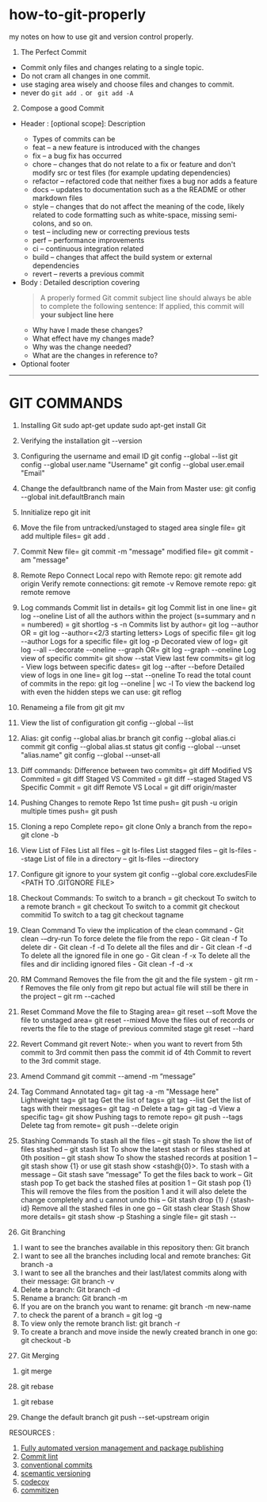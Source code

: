 # how-to-git-properly
my notes on how to use git and version control properly.

1. The Perfect Commit
  - Commit only files and changes relating to a single topic.
  - Do not cram all changes in one commit. 
  - use staging area wisely and choose files and changes to commit. 
  - never do ```git add .``` or ``` git add -A```
  
2. Compose a good Commit 
  - Header : <type>[optional scope]: Description
    - Types of commits can be
    - feat – a new feature is introduced with the changes
    - fix – a bug fix has occurred
    - chore – changes that do not relate to a fix or feature and don't modify src or test files (for example updating dependencies)
    - refactor – refactored code that neither fixes a bug nor adds a feature
    - docs – updates to documentation such as a the README or other markdown files
    - style – changes that do not affect the meaning of the code, likely related to code formatting such as white-space, missing semi-colons, and so on.
    - test – including new or correcting previous tests
    - perf – performance improvements
    - ci – continuous integration related
    - build – changes that affect the build system or external dependencies
    - revert – reverts a previous commit
  - Body : Detailed description covering
    >A properly formed Git commit subject line should always be able to complete the following sentence: If applied, this commit will **your subject line here**
    - Why have I made these changes?
    - What effect have my changes made?
    - Why was the change needed?
    - What are the changes in reference to?
  - Optional footer
  
---

# GIT COMMANDS
  
1. Installing Git
  sudo apt-get update
  sudo apt-get install Git

2. Verifying the installation
  git --version

3. Configuring the username and email ID
  git config --global --list
  git config --global user.name "Username"
  git config --global user.email "Email"

4. Change the defaultbranch name of the Main from Master use:
  git config --global init.defaultBranch main

5. Innitialize repo
  git init

6. Move the file from untracked/unstaged to staged area
  single file= git add <file name>
  multiple files=  git add .

7. Commit 
  New file= git commit -m "message"
  modified file= git commit -am "message"

8. Remote Repo
  Connect Local repo with Remote repo: git remote add origin <repo url>
  Verify remote connections: git remote -v
  Remove remote repo: git remote remove <name of the remote repo>

9. Log commands
  Commit list in details= git log
  Commit list in one line= git log --oneline
  List of all the authors within the project (s=summary and n = numbered) = git shortlog -s -n
  Commits list by author= git log --author <Author Name>
  OR = git log --author=<2/3 starting letters>
  Logs of specific file= git log --author <Author Name> <filename>
  Logs for a specific file= git log -p <fileName>
  Decorated view of log= git log --all --decorate --oneline --graph
  OR= git log --graph --oneline
  Log view of specific commit= git show <comitid> --stat
  View last few commits= git log -<no of commits you want to view>
  View logs between specific dates= git log --after <date> --before <date>
  Detailed view of logs in one line= git log --stat --oneline
  To read the total count of commits in the repo: git log --oneline | wc -l
  To view the backend log with even the hidden steps we can use: git reflog

10. Renameing a file from git
  git mv <old name> <new name>

11. View the list of configuration
  git config --global --list

12. Alias:
  git config --global alias.br branch
  git config --global alias.ci commit
  git config --global alias.st status
  git config --global --unset "alias.name"
  git config --global --unset-all

13. Diff commands:
  Difference between two commits= git diff <old commit> <new commit>
  Modified VS Commited = git diff <filename>
  Staged VS Commited = git diff --staged <Filename>
  Staged VS Specific Commit = git diff <commit ID>
  Remote VS Local = git diff origin/master

14. Pushing Changes to remote Repo
  1st time push= git push -u origin <remote branch>
  multiple times push= git push

15. Cloning a repo
  Complete repo= git clone <URL of the repo>
  Only a branch from the repo= git clone -b <Branch name><Repository URL>

16. View List of Files
  List all files – git ls-files
  List stagged files – git ls-files --stage
  List of file in a directory – git ls-files --directory <dir name>

17. Configure git ignore to your system
  git config --global core.excludesFile <PATH TO .GITGNORE FILE>

18. Checkout Commands:
  To switch to a branch = git checkout <branchname>
  To switch to a remote branch = git checkout <remotebranch>
  To switch to a commit git checkout commitid
  To switch to a tag git checkout tagname


19. Clean Command
 To view the implication of the clean command - Git clean -–dry-run
 To force delete the file from the repo - Git clean -f
 To delete dir - Git clean -f -d
 To delete all the files and dir - Git clean -f -d
 To delete all the ignored file in one go - Git clean -f -x
 To delete all the files and dir incliding ignored files - Git clean -f -d -x

20. RM Command
 Removes the file from the git and the file system - git rm -f <filename>
 Removes the file only from git repo but actual file will still be there in the project – git rm --cached <filename>

21. Reset Command
 Move the file to Staging area= git reset --soft <commit-id> 
 Move the file to unstaged area= git reset --mixed <commit-id> 
 Move the files out of records or reverts the file to the stage of previous commited stage git reset --hard <commit-id>

22. Revert Command
 git revert <commitID>
 Note:- when you want to revert from 5th commit to 3rd commit then pass the commit id of 4th Commit to revert to the 3rd commit stage.

23. Amend Command
 git commit --amend -m “message”

24. Tag Command
 Annotated tag= git tag -a <tagname> <commit-id> -m "Message here"
 Lightweight tag= git tag <tag name> <commit-id>
 Get the list of tags= git tag --list
 Get the list of tags with their messages= git tag -n
 Delete a tag= git tag -d <tagname>
 View a specific tag= git show <tagname> 
 Pushing tags to remote repo= git push --tags
 Delete tag from remote= git push --delete origin <tagname>

25. Stashing Commands
 To stash all the files – git stash
 To show the list of files stashed – git stash list
 To show the latest stash or files stashed at 0th position – git stash show
 To show the stashed records at position 1 – git stash show {1} or use git stash show <stash@{0}>.
 To stash with a message – Git stash save “message”
 To get the files back to work – Git stash pop
 To get back the stashed files at position 1 – Git stash pop {1}
 This will remove the files from the position 1 and it will also delete the change completely and u cannot undo this – Git stash drop {1} / {stash-id}
 Remove all the stashed files in one go – Git stash clear
 Stash Show more details= git stash show -p
 Stashing a single file= git stash -- <filename>

26. Git Branching
1)	I want to see the branches available in this repository then: Git branch
2)	I want to see all the branches including local and remote branches: Git branch -a
3)	I want to see all the branches and their last/latest commits along with their message: Git branch -v
4)	Delete a branch: Git branch <branchname> -d 
5)	Rename a branch: Git branch -m  <oldName> <newName>
6)	If you are on the branch you want to rename: git branch -m new-name
7) to check the parent of a branch = git log -g <branch name>
8) To view only the remote branch list: git branch -r
9) To create a branch and move inside the newly created branch in one go: git checkout -b <branch name>

27. Git Merging
1) git merge

28. git rebase
1) git rebase

29. Change the default branch
git push --set-upstream origin <branchname>

RESOURCES :
  1. [Fully automated version management and package publishing](https://github.com/semantic-release/semantic-release)
  2. [Commit lint](https://github.com/conventional-changelog/commitlint)
  3. [conventional commits](https://www.conventionalcommits.org/en/v1.0.0/)
  4. [scemantic versioning](https://semver.org/)
  5. [codecov](https://about.codecov.io/)
  6. [commitizen](https://github.com/commitizen/cz-cli)
